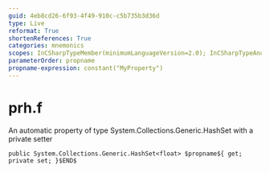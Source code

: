 ```yaml
---
guid: 4eb8cd26-6f93-4f49-910c-c5b735b3d36d
type: Live
reformat: True
shortenReferences: True
categories: mnemonics
scopes: InCSharpTypeMember(minimumLanguageVersion=2.0); InCSharpTypeAndNamespace(minimumLanguageVersion=2.0)
parameterOrder: propname
propname-expression: constant("MyProperty")
---
```


# prh.f

An automatic property of type System.Collections.Generic.HashSet<float> with a private setter

```
public System.Collections.Generic.HashSet<float> $propname${ get; private set; }$END$
```
